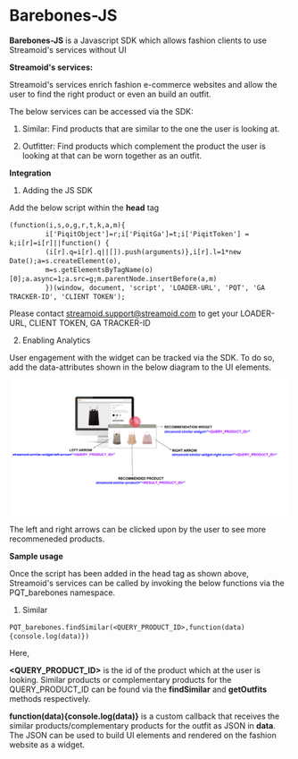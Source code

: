 **Barebones-JS**
===================

**Barebones-JS** is a Javascript SDK which allows fashion clients to use Streamoid's services without UI


**Streamoid's services:**

Streamoid's services enrich fashion e-commerce websites and allow the user to find the right product or even an build an outfit. 

The below services can be accessed via the SDK:

1) Similar: Find products that are similar to the one the user is looking at. 

2) Outfitter: Find products which complement the product the user is looking at that can be worn together as an outfit. 

**Integration**

1) Adding the JS SDK 

Add the below script within the **head** tag

```
(function(i,s,o,g,r,t,k,a,m){
         i['PiqitObject']=r;i['PiqitGa']=t;i['PiqitToken'] = k;i[r]=i[r]||function() {
         (i[r].q=i[r].q||[]).push(arguments)},i[r].l=1*new Date();a=s.createElement(o),
         m=s.getElementsByTagName(o)[0];a.async=1;a.src=g;m.parentNode.insertBefore(a,m)
         })(window, document, 'script', 'LOADER-URL', 'PQT', 'GA TRACKER-ID', 'CLIENT TOKEN');
```     

Please contact streamoid.support@streamoid.com to get your LOADER-URL, CLIENT TOKEN, GA TRACKER-ID

2) Enabling Analytics

User engagement with the widget can be tracked via the SDK. To do so, add the data-attributes shown in the below diagram to the UI elements. 

![](images/Barebones_SDK_reference.png)

The left and right arrows can be clicked upon by the user to see more recommeneded products. 


**Sample usage**

Once the script has been added in the head tag as shown above, Streamoid's services can be called by invoking the below functions via the PQT_barebones namespace. 

1) Similar
```
PQT_barebones.findSimilar(<QUERY_PRODUCT_ID>,function(data){console.log(data)})
```

Here, 

**<QUERY_PRODUCT_ID>** is the id of the product which at the user is looking. Similar products or complementary products for the QUERY_PRODUCT_ID can be found via the **findSimilar** and **getOutfits** methods respectively.

**function(data){console.log(data)}** is a custom callback that receives the similar products/complementary products for the outfit as JSON in **data**. The JSON can be used to build UI elements and rendered on the fashion website as a widget. 
